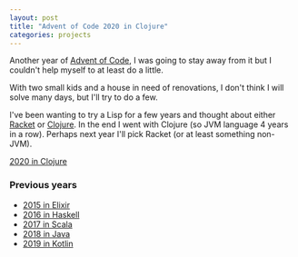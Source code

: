 ```yaml
---
layout: post
title: "Advent of Code 2020 in Clojure"
categories: projects
---
```


Another year of [Advent of Code](http://adventofcode.com), I was going to stay away from it but I couldn't help myself to at least do a little.

With two small kids and a house in need of renovations, I don't think I will solve many days, but I'll try to do a few.

I've been wanting to try a Lisp for a few years and thought about either [Racket](https://racket-lang.org) or [Clojure](https://clojure.org). In the end I went with Clojure (so JVM language 4 years in a row). Perhaps next year I'll pick Racket (or at least something non-JVM).

[2020 in Clojure](https://github.com/AntonFagerberg/Advent-of-Code-2020)

### Previous years
 - [2015 in Elixir](/projects/advent-of-code-in-elixir/)
 - [2016 in Haskell](/projects/advent-of-code-2016/)
 - [2017 in Scala](/projects/advent-of-code-2017/)
 - [2018 in Java](/projects/advent-of-code-2018/)
 - [2019 in Kotlin](https://github.com/AntonFagerberg/advent-of-code-2019)
